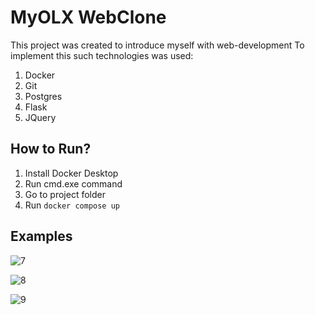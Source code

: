 # MyOLX WebClone
This project was created to introduce myself with web-development
To implement this such technologies was used:
1. Docker
2. Git
3. Postgres
4. Flask
5. JQuery

## How to Run?
1. Install Docker Desktop
2. Run cmd.exe command
3. Go to project folder
4. Run
<code>docker compose up</code>

## Examples

![7](https://github.com/user-attachments/assets/19fe4e40-99a5-4a5e-b57a-57a57198dbf6)

![8](https://github.com/user-attachments/assets/34e9fbd9-95b0-41ea-b940-f1e0a8b41088)

![9](https://github.com/user-attachments/assets/dc2030a1-2f16-4ed7-bde1-68f8118edbe7)





